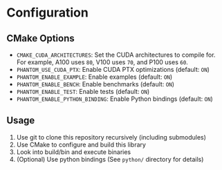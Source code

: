 # Configuration

## CMake Options

* `CMAKE_CUDA_ARCHITECTURES`: Set the CUDA architectures to compile for. For example, A100 uses `80`, V100 uses `70`, and P100 uses `60`.
* `PHANTOM_USE_CUDA_PTX`: Enable CUDA PTX optimizations (default: `ON`)
* `PHANTOM_ENABLE_EXAMPLE`: Enable examples (default: `ON`)
* `PHANTOM_ENABLE_BENCH`: Enable benchmarks (default: `ON`)
* `PHANTOM_ENABLE_TEST`: Enable tests (default: `ON`)
* `PHANTOM_ENABLE_PYTHON_BINDING`: Enable Python bindings (default: `ON`)

## Usage

1. Use git to clone this repository recursively (including submodules)
2. Use CMake to configure and build this library
3. Look into build/bin and execute binaries
4. (Optional) Use python bindings (See `python/` directory for details)
